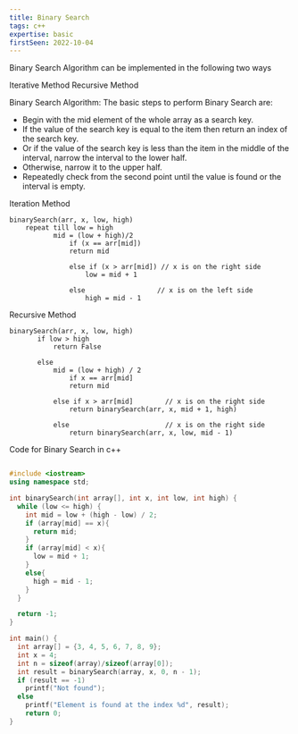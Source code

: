 ```yaml
---
title: Binary Search
tags: c++
expertise: basic
firstSeen: 2022-10-04
---
```

Binary Search Algorithm can be implemented in the following two ways

Iterative Method
Recursive Method

Binary Search Algorithm: The basic steps to perform Binary Search are:

* Begin with the mid element of the whole array as a search key.
* If the value of the search key is equal to the item then return an index of the search key.
* Or if the value of the search key is less than the item in the middle of the interval, narrow the interval to the lower half.
* Otherwise, narrow it to the upper half.
* Repeatedly check from the second point until the value is found or the interval is empty.

Iteration Method

    binarySearch(arr, x, low, high)
        repeat till low = high
               mid = (low + high)/2
                   if (x == arr[mid])
                   return mid

                   else if (x > arr[mid]) // x is on the right side
                       low = mid + 1

                   else                  // x is on the left side
                       high = mid - 1


Recursive Method

    binarySearch(arr, x, low, high)
           if low > high
               return False

           else
               mid = (low + high) / 2
                   if x == arr[mid]
                   return mid

               else if x > arr[mid]        // x is on the right side
                   return binarySearch(arr, x, mid + 1, high)

               else                        // x is on the right side
                   return binarySearch(arr, x, low, mid - 1)

Code for Binary Search in c++

```cpp 

#include <iostream>
using namespace std;

int binarySearch(int array[], int x, int low, int high) {
  while (low <= high) {
    int mid = low + (high - low) / 2;
    if (array[mid] == x){
      return mid;
    }
    if (array[mid] < x){
      low = mid + 1;
    }
    else{
      high = mid - 1;
    }
  }

  return -1;
}

int main() {
  int array[] = {3, 4, 5, 6, 7, 8, 9};
  int x = 4;
  int n = sizeof(array)/sizeof(array[0]);
  int result = binarySearch(array, x, 0, n - 1);
  if (result == -1)
    printf("Not found");
  else
    printf("Element is found at the index %d", result);
    return 0;
}

```
